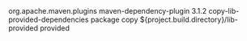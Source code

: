 <build>
    <plugins>
        <plugin>
            <groupId>org.apache.maven.plugins</groupId>
            <artifactId>maven-dependency-plugin</artifactId>
            <version>3.1.2</version>
            <executions>
                <execution>
                    <id>copy-lib-provided-dependencies</id>
                    <phase>package</phase>
                    <goals>
                        <goal>copy</goal>
                    </goals>
                    <configuration>
                        <outputDirectory>${project.build.directory}/lib-provided</outputDirectory>
                        <includeScope>provided</includeScope>
                    </configuration>
                </execution>
            </executions>
        </plugin>
    </plugins>
</build>
